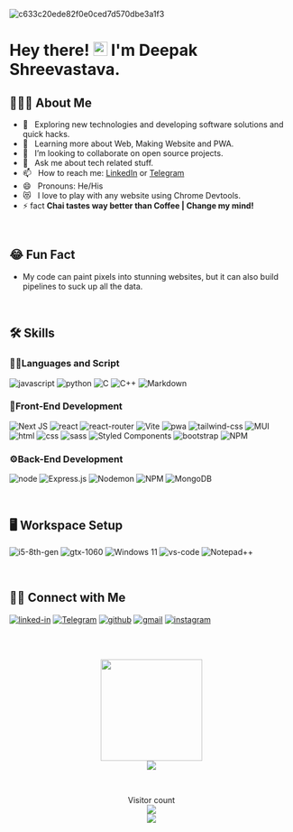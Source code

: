![c633c20ede82f0e0ced7d570dbe3a1f3](https://user-images.githubusercontent.com/70382532/138322189-2db8df52-9dcb-40a0-88a8-c365466bd33d.gif)

<h1> Hey there! <img src="https://media.giphy.com/media/hvRJCLFzcasrR4ia7z/giphy.gif" width="25px"> I'm Deepak Shreevastava.</h1>

## 👨🏻‍💻 About Me

- 🤔 &nbsp; Exploring new technologies and developing software solutions and quick hacks.
- 🌱 &nbsp; Learning more about Web, Making Website and PWA.
- 👯 &nbsp; I’m looking to collaborate on open source projects.
- 💬 &nbsp; Ask me about tech related stuff.
- 📫 &nbsp; How to reach me: [LinkedIn](https://www.linkedin.com/in/fullydeepak/) or [Telegram](https://telegram.me/fullydeepak)
- 😄 &nbsp; Pronouns: He/His
- 😻 &nbsp; I love to play with any website using Chrome Devtools.
- ⚡ fact **Chai tastes way better than Coffee | Change my mind!**

</br>

## 😂 Fun Fact

- My code can paint pixels into stunning websites, but it can also build pipelines to suck up all the data. ️

</br>

## 🛠️ Skills

### 👨‍💻Languages and Script

![javascript](https://img.shields.io/badge/JavaScript-323330?style=for-the-badge&logo=javascript&logoColor=F7DF1E)
![python](https://img.shields.io/badge/Python-3776AB?style=for-the-badge&logo=python&logoColor=white)
![C](https://img.shields.io/badge/c-%2300599C.svg?style=for-the-badge&logo=c&logoColor=white)
![C++](https://img.shields.io/badge/c++-%2300599C.svg?style=for-the-badge&logo=c%2B%2B&logoColor=white)
![Markdown](https://img.shields.io/badge/markdown-%23000000.svg?style=for-the-badge&logo=markdown&logoColor=white)

### 🎨Front-End Development

![Next JS](https://img.shields.io/badge/Next-black?style=for-the-badge&logo=next.js&logoColor=white)
![react](https://img.shields.io/badge/React-20232A?style=for-the-badge&logo=react&logoColor=61DAFB)
![react-router](https://img.shields.io/badge/React_Router-CA4245?style=for-the-badge&logo=react-router&logoColor=white)
![Vite](https://img.shields.io/badge/vite-%23646CFF.svg?style=for-the-badge&logo=vite&logoColor=white)
![pwa](https://img.shields.io/badge/Progressive_Web_App-4285F4?style=for-the-badge&logo=googlechrome&logoColor=white)
![tailwind-css](https://img.shields.io/badge/tailwind_css-06B6D4?style=for-the-badge&logo=tailwind-css&logoColor=white)
![MUI](https://img.shields.io/badge/MUI-%230081CB.svg?style=for-the-badge&logo=mui&logoColor=white)
![html](https://img.shields.io/badge/HTML5-E34F26?style=for-the-badge&logo=html5&logoColor=white)
![css](https://img.shields.io/badge/CSS3-1572B6?style=for-the-badge&logo=css3&logoColor=white)
![sass](https://img.shields.io/badge/SASS-CC6699?style=for-the-badge&logo=sass&logoColor=white)
![Styled Components](https://img.shields.io/badge/styled--components-DB7093?style=for-the-badge&logo=styled-components&logoColor=white)
![bootstrap](https://img.shields.io/badge/Bootstrap-563D7C?style=for-the-badge&logo=bootstrap&logoColor=white)
![NPM](https://img.shields.io/badge/NPM-%23CB3837.svg?style=for-the-badge&logo=npm&logoColor=white)

### ⚙️Back-End Development

![node](https://img.shields.io/badge/Node-20232A?style=for-the-badge&logo=node.js&logoColor=61DAFB)
![Express.js](https://img.shields.io/badge/express.js-%23404d59.svg?style=for-the-badge&logo=express&logoColor=%2361DAFB)
![Nodemon](https://img.shields.io/badge/NODEMON-%23323330.svg?style=for-the-badge&logo=nodemon&logoColor=%BBDEAD)
![NPM](https://img.shields.io/badge/NPM-%23CB3837.svg?style=for-the-badge&logo=npm&logoColor=white)
![MongoDB](https://img.shields.io/badge/MongoDB-%234ea94b.svg?style=for-the-badge&logo=mongodb&logoColor=white)

<br/>

## 🖥️ Workspace Setup

![i5-8th-gen](https://img.shields.io/badge/Intel-Core_i5_8th-0071C5?style=for-the-badge&logo=intel&logoColor=white)
![gtx-1060](https://img.shields.io/badge/NVIDIA-GTX_1060-76B900?style=for-the-badge&logo=nvidia&logoColor=white)
![Windows 11](https://img.shields.io/badge/Windows%2011-%230079d5.svg?style=for-the-badge&logo=Windows%2011&logoColor=white)
![vs-code](https://img.shields.io/badge/VS_Code-007ACC?style=for-the-badge&logo=Visual-Studio-Code&logoColor=white)
![Notepad++](https://img.shields.io/badge/Notepad++-90E59A.svg?style=for-the-badge&logo=notepad%2b%2b&logoColor=black)

</br>

## 🤝🏻 Connect with Me

[![linked-in](https://img.shields.io/badge/Linked_In-0077B5?style=for-the-badge&logo=LinkedIn&logoColor=white)](https://www.linkedin.com/in/fullydeepak/)
[![Telegram](https://img.shields.io/badge/Telegram-2CA5E0?style=for-the-badge&logo=telegram&logoColor=white)](https://www.telegram.me/fullydeepak/)
[![github](https://img.shields.io/badge/GitHub-000000?style=for-the-badge&logo=GitHub&logoColor=white)](https://github.com/fullydeepak)
[![gmail](https://img.shields.io/badge/Gmail-D14836?style=for-the-badge&logo=Gmail&logoColor=white)](mailto:dpkshreevastava@gmail.com)
[![instagram](https://img.shields.io/badge/Instagram-E4405F?style=for-the-badge&logo=instagram&logoColor=white)](https://www.instagram.com/fullydeepak/)

<br/>
<br/>
<p align="center">
    <a href="https://github.com/fullydeepak">
      <img height="180em" src="https://github-readme-stats.vercel.app/api?username=fullydeepak&show_icons=true&theme=tokyonight" /></br>
      <img  src="https://github-readme-stats.vercel.app/api/top-langs/?username=fullydeepak&theme=tokyonight" />
    </a>
</p>

<br/>

<p align="center"> 
  Visitor count<br>
  <img src="https://profile-counter.glitch.me/fullydeepak/count.svg" /><br/>
  <img src="https://github-readme-streak-stats.herokuapp.com/?user=fullydeepak&theme=dark"/>
</p>
